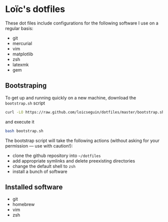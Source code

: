 # Loïc's dotfiles

These dot files include configurations for the following software I use on a
regular basis:

- git
- mercurial
- vim
- matplotlib
- zsh
- latexmk
- gem

## Bootstraping

To get up and running quickly on a new machine, download the `bootstrap.sh`
script

```bash
curl -LO https://raw.github.com/loicseguin/dotfiles/master/bootstrap.sh
```

and execute it

```bash
bash bootstrap.sh
```

The bootstrap script will take the following actions (without asking for your
permission — use with caution!):

- clone the github repository into `~/dotfiles`
- add appropriate symlinks and delete preexisting directories
- change the default shell to `zsh`
- install a bunch of software

## Installed software

- git
- homebrew
- vim
- zsh
